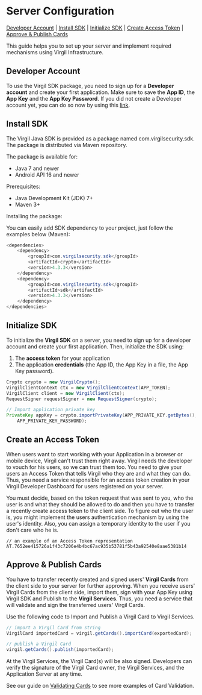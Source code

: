 # Server Configuration
[Developer Account](#head1) | [Install SDK](#head2) | [Initialize SDK](#head3) | [Create Access Token](#head4) | [Approve & Publish Cards](#head5)

This guide helps you to set up your server and implement required mechanisms using Virgil Infrastructure.

## <a name="head1"></a> Developer Account

To use the Virgil SDK package, you need to sign up for a **Developer account** and create your first application. Make sure to save the **App ID**, the **App Key** and the **App Key Password**. If you did not create a Developer account yet, you can do so now by using this [link](https://developer.virgilsecurity.com/account/signup).

## <a name="head2"></a> Install SDK

The Virgil Java SDK is provided as a package named com.virgilsecurity.sdk. The package is distributed via Maven repository.

The package is available for:
- Java 7 and newer
- Android API 16 and newer

Prerequisites:
- Java Development Kit (JDK) 7+
- Maven 3+

Installing the package:

You can easily add SDK dependency to your project, just follow the examples below (Maven):

```java
<dependencies>
    <dependency>
        <groupId>com.virgilsecurity.sdk</groupId>
        <artifactId>crypto</artifactId>
        <version>4.3.3</version>
    </dependency>
    <dependency>
        <groupId>com.virgilsecurity.sdk</groupId>
        <artifactId>sdk</artifactId>
        <version>4.3.3</version>
    </dependency>
</dependencies>
```


## <a name="head3"></a> Initialize SDK
To initialize the **Virgil SDK** on a server, you need to sign up for a developer account and create your first application. Then, initialize the SDK using:
1. The **access token** for your application
2. The application **credentials** (the App ID, the App Key in a file, the App Key password).

```java
Crypto crypto = new VirgilCrypto();
VirgilClientContext ctx = new VirgilClientContext(APP_TOKEN);
VirgilClient client = new VirgilClient(ctx);
RequestSigner requestSigner = new RequestSigner(crypto);

// Import application private key
PrivateKey appKey = crypto.importPrivateKey(APP_PRIVATE_KEY.getBytes(),
    APP_PRIVATE_KEY_PASSWORD);
```



## <a name="head4"></a> Create an Access Token

When users want to start working with your Application in a browser or mobile device, Virgil can't trust them right away. Virgil needs the developer to vouch for his users, so we can trust them too. You need to give your users an Access Token that tells Virgil who they are and what they can do. Thus, you need a service responsible for an access token creation in your Virgil Developer Dashboard for users registered on your server.

You must decide, based on the token request that was sent to you, who the user is and what they should be allowed to do and then you have to transfer a recently create access token to the client side. To figure out who the user is, you might implement the users authentication mechanism by using the user's identity. Also, you can assign a temporary identity to the user if you don't care who he is.

```
// an example of an Access Token representation
AT.7652ee415726a1f43c7206e4b4bc67ac935b53781f5b43a92540e8aae5381b14
```


## <a name="head5"></a> Approve & Publish Cards

You have to transfer recently created and signed users' **Virgil Cards** from the client side to your server for further approving. When you receive users' Virgil Cards from the client side, import them, sign with your App Key using Virgil SDK and Publish to the **Virgil Services**. Thus, you need a service that will validate and sign the transferred users' Virgil Cards.

Use the following code to Import and Publish a Virgil Card to Virgil Services.

```java
// import a Virgil Card from string
VirgilCard importedCard = virgil.getCards().importCard(exportedCard);

// publish a Virgil Card
virgil.getCards().publish(importedCard);
```

At the Virgil Services, the Virgil Card(s) will be also signed. Developers can verify the signature of the Virgil Card owner, the Virgil Services, and the Application Server at any time.

See our guide on [Validating Cards](/docs/guides/virgil-key/generating-key.md) to see more examples of Card Validation.
